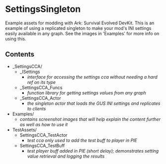 # SettingsSingleton
 Example assets for modding with Ark: Survival Evolved DevKit. This is an example of using a replicated singleton to make your mod's INI settings easily available in any graph. See the images in 'Examples' for more info on using this.

## Contents
- _SettingsCCA/
  - _ISettings
    - _interface for accessing the settings cca without needing a hard ref on its type_
  - _SettingsCCA_Funcs
    - _function library for getting settings values from any graph_
  - _SettingsCCA_Actor
    - _the singleton actor that loads the GUS INI settings and replicates to clients_
- Examples/
  - _contains screenshot images that will help explain the content further as well as how to use it_
- TestAssets/
  - SettingsCCA_TestActor
    - _test cca only used to add the test buff to player in PIE_
  - SettingsCCA_TestBuff
    - _test player buff added in PIE (short delay); demonstrates setting value retrieval and logging the results_

